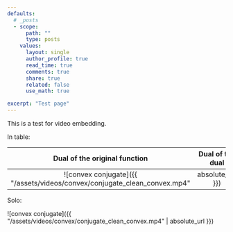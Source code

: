 ```yaml
---
defaults:
  # _posts
  - scope:
      path: ""
      type: posts
    values:
      layout: single
      author_profile: true
      read_time: true
      comments: true
      share: true
      related: false
      use_math: true

excerpt: "Test page"
---
```


This is a test for video embedding.

In table:


| Dual of the original function | Dual of the dual |
|:--:|:--:|
|![convex conjugate]({{ "/assets/videos/convex/conjugate_clean_convex.mp4" | absolute_url }}) | ![convex conjugate]({{ "/assets/videos/convex/conjugate_clean_convex.mp4" | absolute_url }})|

Solo:

![convex conjugate]({{ "/assets/videos/convex/conjugate_clean_convex.mp4" | absolute_url }})